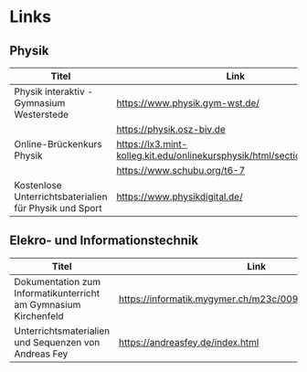 # Links

## Physik

|  Titel            | Link                           |
|-------------------|--------------------------------|
| Physik interaktiv - Gymnasium Westerstede | https://www.physik.gym-wst.de/ |
| | https://physik.osz-biv.de |
|Online-Brückenkurs Physik | https://lx3.mint-kolleg.kit.edu/onlinekursphysik/html/sectionx1.1.0.html |
| | https://www.schubu.org/t6-7 |
|Kostenlose Unterrichtsbaterialien für Physik und Sport | https://www.physikdigital.de/ |


## Elekro- und Informationstechnik

|  Titel            | Link                           |
|-------------------|--------------------------------|
| Dokumentation zum Informatikunterricht am Gymnasium Kirchenfeld | https://informatik.mygymer.ch/m23c/009.hardware/#vorwissen |
| Unterrichtsmaterialien und Sequenzen von Andreas Fey | https://andreasfey.de/index.html |
